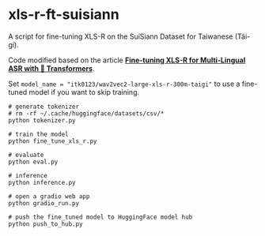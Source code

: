 # xls-r-ft-suisiann
A script for fine-tuning XLS-R on the SuíSiann Dataset for Taiwanese (Tâi-gí).

Code modified based on the article [**Fine-tuning XLS-R for Multi-Lingual ASR with 🤗 Transformers**](https://huggingface.co/blog/fine-tune-xlsr-wav2vec2).

Set `model_name = "itk0123/wav2vec2-large-xls-r-300m-taigi"` to use a fine-tuned model if you want to skip training.

```bash=
# generate tokenizer
# rm -rf ~/.cache/huggingface/datasets/csv/*
python tokenizer.py

# train the model
python fine_tune_xls_r.py

# evaluate
python eval.py

# inference
python inference.py

# open a gradio web app
python gradio_run.py

# push the fine_tuned model to HuggingFace model hub
python push_to_hub.py
```